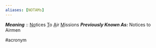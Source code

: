 ```yaml
---
aliases: [NOTAMs]
---
```

***Meaning*** :: <u>No</u>tices <u>T</u>o <u>A</u>ir <u>M</u>issions
***Previously Known As:*** Notices to Airmen

#acronym